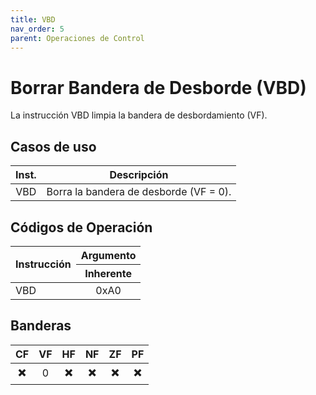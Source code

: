 ```yaml
---
title: VBD
nav_order: 5
parent: Operaciones de Control
---
```


# Borrar Bandera de Desborde (VBD)

La instrucción VBD limpia la bandera de desbordamiento (VF).

## Casos de uso

| Inst. | Descripción                     |
|:-----:|---------------------------------|
| VBD   | Borra la bandera de desborde (VF = 0). |

## Códigos de Operación

<table>
    <thead>
        <tr>
            <th rowspan=2 style="text-align: left;">Instrucción</th>
            <th style="text-align: center;">Argumento</th>
        </tr>
        <tr>
            <th style="text-align: center;">Inherente</th>
        </tr>   
    </thead>
    <tbody>
        <tr>
            <td rowspan=3 style="text-align: left;">VBD</td>
            <td style="text-align: center;">0xA0</td>
        </tr>
    </tbody>
</table>

## Banderas

| CF  | VF  | HF  | NF  | ZF  | PF  |
|:---:|:---:|:---:|:---:|:---:|:---:|
| ✖️  | 0   | ✖️  | ✖️  | ✖️  | ✖️  |
